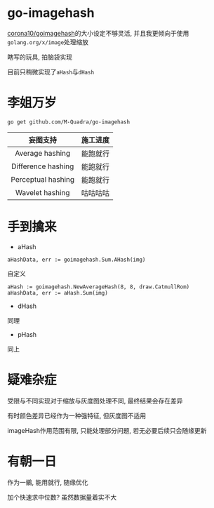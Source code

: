 # go-imagehash

[corona10/goimagehash](https://github.com/corona10/goimagehash)的大小设定不够灵活, 并且我更倾向于使用`golang.org/x/image`处理缩放

瞎写的玩具, 拍脑袋实现

目前只稍微实现了`aHash`与`dHash`

# 李姐万岁

```
go get github.com/M-Quadra/go-imagehash
```

妄图支持 | 施工进度
:---:|:---
Average hashing | 能跑就行
Difference hashing | 能跑就行
Perceptual hashing | 能跑就行
Wavelet hashing | 咕咕咕咕

# 手到擒来

- aHash

```
aHashData, err := goimagehash.Sum.AHash(img)
```

自定义

```
aHash := goimagehash.NewAverageHash(8, 8, draw.CatmullRom)
aHashData, err := aHash.Sum(img)
```

- dHash

同理

- pHash

同上

# 疑难杂症

受限与不同实现对于缩放与灰度图处理不同, 最终结果会存在差异

有时颜色差异已经作为一种强特征, 但灰度图不适用

imageHash作用范围有限, 只能处理部分问题, 若无必要后续只会随缘更新

# 有朝一日

作为一鶸, 能用就行, 随缘优化

加个快速求中位数? 虽然数据量着实不大
